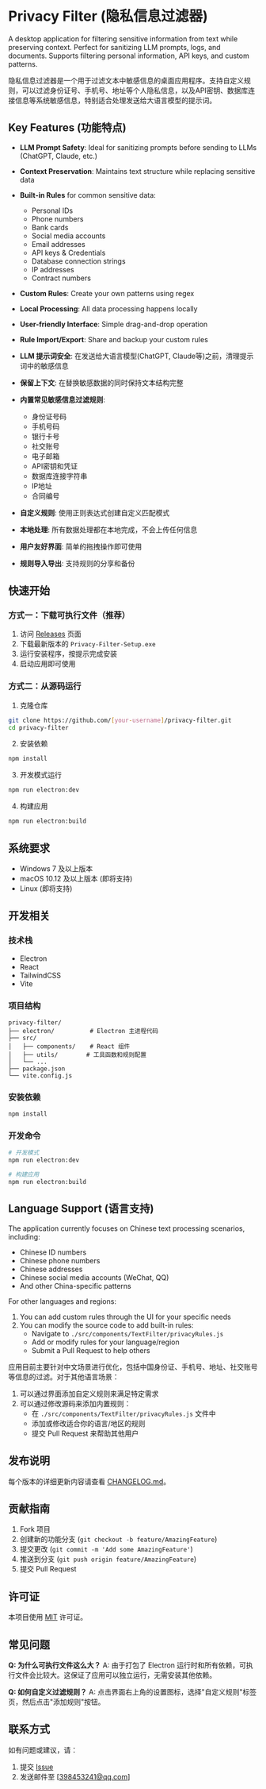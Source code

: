 # Privacy Filter (隐私信息过滤器)

A desktop application for filtering sensitive information from text while preserving context. Perfect for sanitizing LLM prompts, logs, and documents. Supports filtering personal information, API keys, and custom patterns.

隐私信息过滤器是一个用于过滤文本中敏感信息的桌面应用程序。支持自定义规则，可以过滤身份证号、手机号、地址等个人隐私信息，以及API密钥、数据库连接信息等系统敏感信息，特别适合处理发送给大语言模型的提示词。

## Key Features (功能特点)

- **LLM Prompt Safety**: Ideal for sanitizing prompts before sending to LLMs (ChatGPT, Claude, etc.)
- **Context Preservation**: Maintains text structure while replacing sensitive data
- **Built-in Rules** for common sensitive data:
  - Personal IDs
  - Phone numbers
  - Bank cards
  - Social media accounts
  - Email addresses
  - API keys & Credentials
  - Database connection strings
  - IP addresses
  - Contract numbers
- **Custom Rules**: Create your own patterns using regex
- **Local Processing**: All data processing happens locally
- **User-friendly Interface**: Simple drag-and-drop operation
- **Rule Import/Export**: Share and backup your custom rules

- **LLM 提示词安全**: 在发送给大语言模型(ChatGPT, Claude等)之前，清理提示词中的敏感信息
- **保留上下文**: 在替换敏感数据的同时保持文本结构完整
- **内置常见敏感信息过滤规则**:
  - 身份证号码
  - 手机号码
  - 银行卡号
  - 社交账号
  - 电子邮箱
  - API密钥和凭证
  - 数据库连接字符串
  - IP地址
  - 合同编号
- **自定义规则**: 使用正则表达式创建自定义匹配模式
- **本地处理**: 所有数据处理都在本地完成，不会上传任何信息
- **用户友好界面**: 简单的拖拽操作即可使用
- **规则导入导出**: 支持规则的分享和备份

## 快速开始

### 方式一：下载可执行文件（推荐）

1. 访问 [Releases](https://github.com/[your-username]/privacy-filter/releases) 页面
2. 下载最新版本的 `Privacy-Filter-Setup.exe`
3. 运行安装程序，按提示完成安装
4. 启动应用即可使用

### 方式二：从源码运行

1. 克隆仓库
```bash
git clone https://github.com/[your-username]/privacy-filter.git
cd privacy-filter
```

2. 安装依赖
```bash
npm install
```

3. 开发模式运行
```bash
npm run electron:dev
```

4. 构建应用
```bash
npm run electron:build
```

## 系统要求

- Windows 7 及以上版本
- macOS 10.12 及以上版本 (即将支持)
- Linux (即将支持)

## 开发相关

### 技术栈
- Electron
- React
- TailwindCSS
- Vite

### 项目结构
```
privacy-filter/
├── electron/          # Electron 主进程代码
├── src/
│   ├── components/    # React 组件
│   ├── utils/        # 工具函数和规则配置
│   └── ...
├── package.json
└── vite.config.js
```

### 安装依赖
```bash
npm install
```

### 开发命令
```bash
# 开发模式
npm run electron:dev

# 构建应用
npm run electron:build
```

## Language Support (语言支持)

The application currently focuses on Chinese text processing scenarios, including:
- Chinese ID numbers
- Chinese phone numbers
- Chinese addresses
- Chinese social media accounts (WeChat, QQ)
- And other China-specific patterns

For other languages and regions:
1. You can add custom rules through the UI for your specific needs
2. You can modify the source code to add built-in rules:
   - Navigate to `./src/components/TextFilter/privacyRules.js`
   - Add or modify rules for your language/region
   - Submit a Pull Request to help others

应用目前主要针对中文场景进行优化，包括中国身份证、手机号、地址、社交账号等信息的过滤。对于其他语言场景：
1. 可以通过界面添加自定义规则来满足特定需求
2. 可以通过修改源码来添加内置规则：
   - 在 `./src/components/TextFilter/privacyRules.js` 文件中
   - 添加或修改适合你的语言/地区的规则
   - 提交 Pull Request 来帮助其他用户

## 发布说明

每个版本的详细更新内容请查看 [CHANGELOG.md](./CHANGELOG.md)。

## 贡献指南

1. Fork 项目
2. 创建新的功能分支 (`git checkout -b feature/AmazingFeature`)
3. 提交更改 (`git commit -m 'Add some AmazingFeature'`)
4. 推送到分支 (`git push origin feature/AmazingFeature`)
5. 提交 Pull Request

## 许可证

本项目使用 [MIT](LICENSE) 许可证。

## 常见问题

**Q: 为什么可执行文件这么大？**
A: 由于打包了 Electron 运行时和所有依赖，可执行文件会比较大。这保证了应用可以独立运行，无需安装其他依赖。

**Q: 如何自定义过滤规则？**
A: 点击界面右上角的设置图标，选择"自定义规则"标签页，然后点击"添加规则"按钮。

## 联系方式

如有问题或建议，请：
1. 提交 [Issue](https://github.com/[your-username]/privacy-filter/issues)
2. 发送邮件至 [398453241@qq.com]